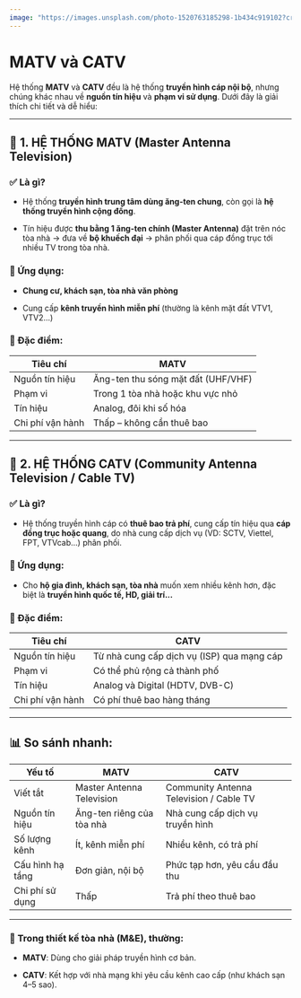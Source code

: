 ```yaml
---
image: "https://images.unsplash.com/photo-1520763185298-1b434c919102?crop=entropy&cs=tinysrgb&fit=max&fm=jpg&ixid=M3wzNjAwOTd8MHwxfHNlYXJjaHwyfHxmbG93ZXJ8ZW58MHwwfHx8MTc1NTU3NDk4OXww&ixlib=rb-4.1.0&q=80&w=1080"
---
```



# MATV và CATV


Hệ thống **MATV** và **CATV** đều là hệ thống **truyền hình cáp nội bộ**, nhưng chúng khác nhau về **nguồn tín hiệu** và **phạm vi sử dụng**. Dưới đây là giải thích chi tiết và dễ hiểu:

---

## 📡 1. HỆ THỐNG **MATV** (Master Antenna Television)

### ✅ Là gì?

- Hệ thống **truyền hình trung tâm dùng ăng-ten chung**, còn gọi là **hệ thống truyền hình cộng đồng**.
    
- Tín hiệu được **thu bằng 1 ăng-ten chính (Master Antenna)** đặt trên nóc tòa nhà → đưa về **bộ khuếch đại** → phân phối qua cáp đồng trục tới nhiều TV trong tòa nhà.
    

### 📍 Ứng dụng:

- **Chung cư, khách sạn, tòa nhà văn phòng**
    
- Cung cấp **kênh truyền hình miễn phí** (thường là kênh mặt đất VTV1, VTV2...)
    

### 📌 Đặc điểm:

|Tiêu chí|MATV|
|---|---|
|Nguồn tín hiệu|Ăng-ten thu sóng mặt đất (UHF/VHF)|
|Phạm vi|Trong 1 tòa nhà hoặc khu vực nhỏ|
|Tín hiệu|Analog, đôi khi số hóa|
|Chi phí vận hành|Thấp – không cần thuê bao|

---

## 📡 2. HỆ THỐNG **CATV** (Community Antenna Television / Cable TV)

### ✅ Là gì?

- Hệ thống truyền hình cáp có **thuê bao trả phí**, cung cấp tín hiệu qua **cáp đồng trục hoặc quang**, do nhà cung cấp dịch vụ (VD: SCTV, Viettel, FPT, VTVcab...) phân phối.
    

### 📍 Ứng dụng:

- Cho **hộ gia đình, khách sạn, tòa nhà** muốn xem nhiều kênh hơn, đặc biệt là **truyền hình quốc tế, HD, giải trí...**
    

### 📌 Đặc điểm:

|Tiêu chí|CATV|
|---|---|
|Nguồn tín hiệu|Từ nhà cung cấp dịch vụ (ISP) qua mạng cáp|
|Phạm vi|Có thể phủ rộng cả thành phố|
|Tín hiệu|Analog và Digital (HDTV, DVB-C)|
|Chi phí vận hành|Có phí thuê bao hàng tháng|

---

## 📊 So sánh nhanh:

|Yếu tố|**MATV**|**CATV**|
|---|---|---|
|Viết tắt|Master Antenna Television|Community Antenna Television / Cable TV|
|Nguồn tín hiệu|Ăng-ten riêng của tòa nhà|Nhà cung cấp dịch vụ truyền hình|
|Số lượng kênh|Ít, kênh miễn phí|Nhiều kênh, có trả phí|
|Cấu hình hạ tầng|Đơn giản, nội bộ|Phức tạp hơn, yêu cầu đầu thu|
|Chi phí sử dụng|Thấp|Trả phí theo thuê bao|

---

### 🏢 Trong thiết kế tòa nhà (M&E), thường:

- **MATV**: Dùng cho giải pháp truyền hình cơ bản.
    
- **CATV**: Kết hợp với nhà mạng khi yêu cầu kênh cao cấp (như khách sạn 4–5 sao).